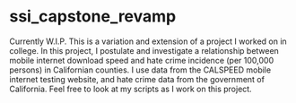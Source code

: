 # ssi_capstone_revamp
Currently W.I.P. This is a variation and extension of a project I worked on in college. In this project, I postulate and investigate a relationship between mobile internet download speed and hate crime incidence (per 100,000 persons) in Californian counties. I use data from the CALSPEED mobile internet testing website, and hate crime data from the government of California. Feel free to look at my scripts as I work on this project. 
